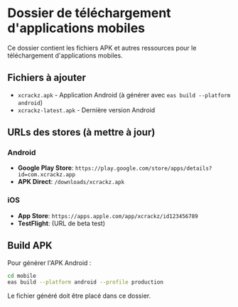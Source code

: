 # Dossier de téléchargement d'applications mobiles

Ce dossier contient les fichiers APK et autres ressources pour le téléchargement d'applications mobiles.

## Fichiers à ajouter

- `xcrackz.apk` - Application Android (à générer avec `eas build --platform android`)
- `xcrackz-latest.apk` - Dernière version Android

## URLs des stores (à mettre à jour)

### Android
- **Google Play Store**: `https://play.google.com/store/apps/details?id=com.xcrackz.app`
- **APK Direct**: `/downloads/xcrackz.apk`

### iOS
- **App Store**: `https://apps.apple.com/app/xcrackz/id123456789`
- **TestFlight**: (URL de beta test)

## Build APK

Pour générer l'APK Android :
```bash
cd mobile
eas build --platform android --profile production
```

Le fichier généré doit être placé dans ce dossier.
